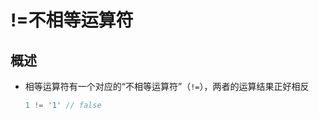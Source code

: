 # !=不相等运算符

## 概述

  - 相等运算符有一个对应的“不相等运算符”（`!=`），两者的运算结果正好相反

    ```js
    1 != '1' // false
    ```

